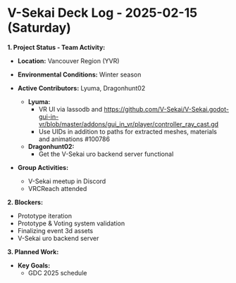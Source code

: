 # V-Sekai Deck Log - 2025-02-15 (Saturday)

**1. Project Status - Team Activity:**

- **Location:** Vancouver Region (YVR)
- **Environmental Conditions:** Winter season
- **Active Contributors:** Lyuma, Dragonhunt02

  - **Lyuma:**
    - VR UI via lassodb and https://github.com/V-Sekai/V-Sekai.godot-gui-in-vr/blob/master/addons/gui_in_vr/player/controller_ray_cast.gd
    - Use UIDs in addition to paths for extracted meshes, materials and animations #100786 
  - **Dragonhunt02:**
    - Get the V-Sekai uro backend server functional

- **Group Activities:**
  - V-Sekai meetup in Discord
  - VRCReach attended

**2. Blockers:**
  - Prototype iteration
  - Prototype & Voting system validation
  - Finalizing event 3d assets
  - V-Sekai uro backend server

**3. Planned Work:**

- **Key Goals:**
  - GDC 2025 schedule
